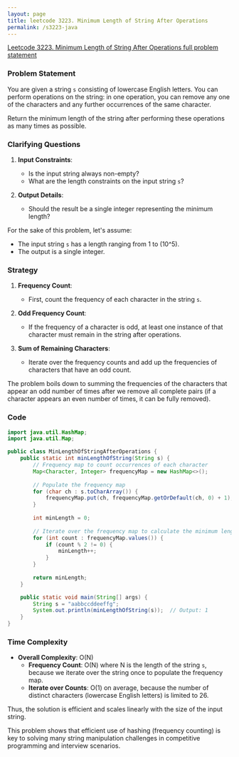 ```yaml
---
layout: page
title: leetcode 3223. Minimum Length of String After Operations
permalink: /s3223-java
---
```

[Leetcode 3223. Minimum Length of String After Operations full problem statement](https://algoadvance.github.io/algoadvance/l3223)
### Problem Statement
You are given a string `s` consisting of lowercase English letters. You can perform operations on the string: in one operation, you can remove any one of the characters and any further occurrences of the same character.

Return the minimum length of the string after performing these operations as many times as possible.

### Clarifying Questions
1. **Input Constraints**: 
   - Is the input string always non-empty?
   - What are the length constraints on the input string `s`?

2. **Output Details**:
   - Should the result be a single integer representing the minimum length?
   
For the sake of this problem, let's assume:
- The input string `s` has a length ranging from 1 to \(10^5\).
- The output is a single integer.

### Strategy
1. **Frequency Count**:
   - First, count the frequency of each character in the string `s`.
   
2. **Odd Frequency Count**:
   - If the frequency of a character is odd, at least one instance of that character must remain in the string after operations.

3. **Sum of Remaining Characters**:
   - Iterate over the frequency counts and add up the frequencies of characters that have an odd count.
   
The problem boils down to summing the frequencies of the characters that appear an odd number of times after we remove all complete pairs (if a character appears an even number of times, it can be fully removed).

### Code
```java
import java.util.HashMap;
import java.util.Map;

public class MinLengthOfStringAfterOperations {
    public static int minLengthOfString(String s) {
        // Frequency map to count occurrences of each character
        Map<Character, Integer> frequencyMap = new HashMap<>();
        
        // Populate the frequency map
        for (char ch : s.toCharArray()) {
            frequencyMap.put(ch, frequencyMap.getOrDefault(ch, 0) + 1);
        }
        
        int minLength = 0;
        
        // Iterate over the frequency map to calculate the minimum length
        for (int count : frequencyMap.values()) {
            if (count % 2 != 0) {
                minLength++;
            }
        }
        
        return minLength;
    }

    public static void main(String[] args) {
        String s = "aabbccddeeffg";
        System.out.println(minLengthOfString(s));  // Output: 1
    }
}
```

### Time Complexity
- **Overall Complexity**: O(N)
    - **Frequency Count**: O(N) where N is the length of the string `s`, because we iterate over the string once to populate the frequency map.
    - **Iterate over Counts**: O(1) on average, because the number of distinct characters (lowercase English letters) is limited to 26.
    
Thus, the solution is efficient and scales linearly with the size of the input string.

This problem shows that efficient use of hashing (frequency counting) is key to solving many string manipulation challenges in competitive programming and interview scenarios.